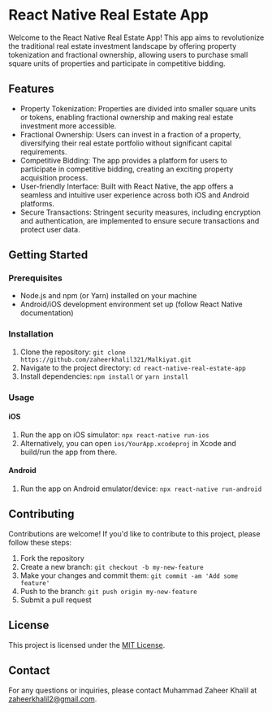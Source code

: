 # React Native Real Estate App

Welcome to the React Native Real Estate App! This app aims to revolutionize the traditional real estate investment landscape by offering property tokenization and fractional ownership, allowing users to purchase small square units of properties and participate in competitive bidding.

## Features

- Property Tokenization: Properties are divided into smaller square units or tokens, enabling fractional ownership and making real estate investment more accessible.
- Fractional Ownership: Users can invest in a fraction of a property, diversifying their real estate portfolio without significant capital requirements.
- Competitive Bidding: The app provides a platform for users to participate in competitive bidding, creating an exciting property acquisition process.
- User-friendly Interface: Built with React Native, the app offers a seamless and intuitive user experience across both iOS and Android platforms.
- Secure Transactions: Stringent security measures, including encryption and authentication, are implemented to ensure secure transactions and protect user data.

## Getting Started

### Prerequisites

- Node.js and npm (or Yarn) installed on your machine
- Android/iOS development environment set up (follow React Native documentation)

### Installation

1. Clone the repository: `git clone https://github.com/zaheerkhalil321/Malkiyat.git`
2. Navigate to the project directory: `cd react-native-real-estate-app`
3. Install dependencies: `npm install` or `yarn install`

### Usage

#### iOS

1. Run the app on iOS simulator: `npx react-native run-ios`
2. Alternatively, you can open `ios/YourApp.xcodeproj` in Xcode and build/run the app from there.

#### Android

1. Run the app on Android emulator/device: `npx react-native run-android`

## Contributing

Contributions are welcome! If you'd like to contribute to this project, please follow these steps:

1. Fork the repository
2. Create a new branch: `git checkout -b my-new-feature`
3. Make your changes and commit them: `git commit -am 'Add some feature'`
4. Push to the branch: `git push origin my-new-feature`
5. Submit a pull request

## License

This project is licensed under the [MIT License](LICENSE).

## Contact

For any questions or inquiries, please contact Muhammad Zaheer Khalil at zaheerkhalil2@gmail.com.

